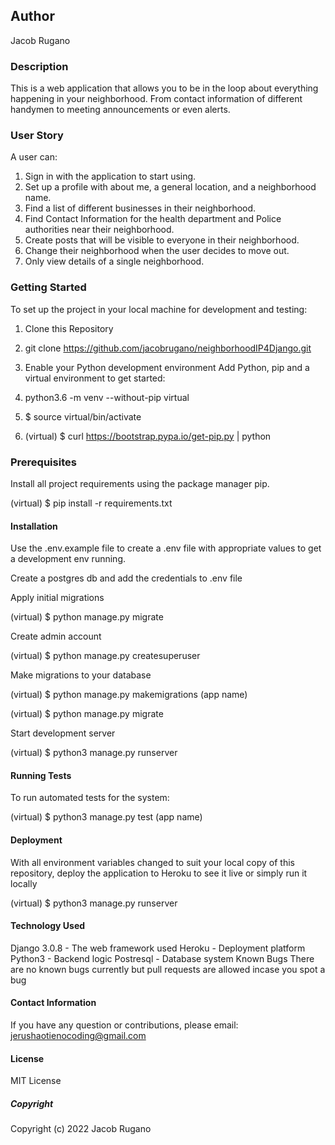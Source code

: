 ## Author
Jacob Rugano

### Description
This is a web application that allows you to be in the loop about everything happening in your neighborhood. From contact information of different handymen to meeting announcements or even alerts.

### User Story
A user can:

1. Sign in with the application to start using.
2. Set up a profile with about me, a general location, and a neighborhood name.
3. Find a list of different businesses in their neighborhood.
4. Find Contact Information for the health department and Police authorities near their neighborhood.
5. Create posts that will be visible to everyone in their neighborhood.
6. Change their neighborhood when the user decides to move out.
7. Only view details of a single neighborhood.

### Getting Started
To set up the project in your local machine for development and testing:

1. Clone this Repository
2. git clone https://github.com/jacobrugano/neighborhoodIP4Django.git
3. Enable your Python development environment Add Python, pip and a virtual environment to get started:
4. python3.6 -m venv --without-pip virtual

5. $ source virtual/bin/activate

6. (virtual) $ curl https://bootstrap.pypa.io/get-pip.py | python

### Prerequisites
Install all project requirements using the package manager pip.

(virtual) $ pip install -r requirements.txt

#### Installation
Use the .env.example file to create a .env file with appropriate values to get a development env running.

Create a postgres db and add the credentials to .env file

Apply initial migrations

(virtual) $ python manage.py migrate

Create admin account

(virtual) $ python manage.py createsuperuser

Make migrations to your database

(virtual) $ python manage.py makemigrations (app name)

(virtual) $ python manage.py migrate

Start development server

(virtual) $ python3 manage.py runserver

#### Running Tests
To run automated tests for the system:

(virtual) $ python3 manage.py test (app name)

#### Deployment
With all environment variables changed to suit your local copy of this repository, deploy the application to Heroku to see it live or simply run it locally

(virtual) $ python3 manage.py runserver

#### Technology Used
Django 3.0.8 - The web framework used
Heroku - Deployment platform
Python3 - Backend logic
Postresql - Database system
Known Bugs
There are no known bugs currently but pull requests are allowed incase you spot a bug

#### Contact Information
If you have any question or contributions, please email: jerushaotienocoding@gmail.com

#### License
MIT License

##### Copyright
Copyright (c) 2022 Jacob Rugano